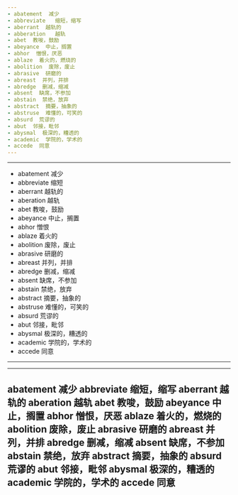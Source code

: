 ```yaml
---
- abatement  减少
- abbreviate   缩短，缩写
- aberrant  越轨的
- abberation   越轨
- abet  教唆，鼓励
- abeyance  中止，搁置
- abhor  憎恨，厌恶
- ablaze  着火的，燃烧的
- abolition  废除，废止
- abrasive  研磨的
- abreast  并列，并排
- abredge  删减，缩减
- absent  缺席，不参加
- abstain  禁绝，放弃
- abstract  摘要，抽象的
- abstruse  难懂的，可笑的
- absurd  荒谬的
- abut  邻接，毗邻
- abysmal  极深的，糟透的
- academic  学院的，学术的
- accede  同意
---
```


---
- abatement   减少
- abbreviate  缩短
- aberrant  越轨的
- aberation  越轨
- abet  教唆，鼓励
- abeyance  中止，搁置
- abhor  憎恨
- ablaze  着火的
- abolition 废除，废止
- abrasive   研磨的
- abreast  并列，并排
- abredge  删减，缩减
- absent   缺席，不参加
- abstain  禁绝，放弃
- abstract  摘要，抽象的
- abstruse 难懂的，可笑的
- absurd  荒谬的
- abut  邻接，毗邻
- abysmal  极深的，糟透的
- academic  学院的，学术的
- accede  同意
---

---
abatement 减少
abbreviate 缩短，缩写
aberrant  越轨的
aberation 越轨
abet  教唆，鼓励
abeyance  中止，搁置
abhor  憎恨，厌恶
ablaze  着火的，燃烧的
abolition  废除，废止
abrasive  研磨的
abreast  并列，并排
abredge  删减，缩减
absent  缺席，不参加
abstain  禁绝，放弃
abstract  摘要，抽象的
absurd  荒谬的
abut  邻接，毗邻
abysmal  极深的，糟透的
academic  学院的，学术的
accede  同意
---  